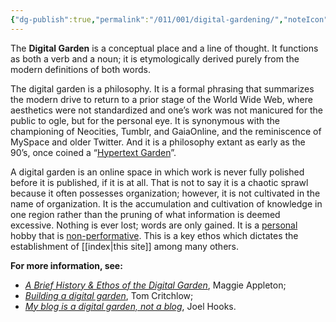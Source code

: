 ```yaml
---
{"dg-publish":true,"permalink":"/011/001/digital-gardening/","noteIcon":"1","created":"2024-10-19T20:27:18.996-07:00","updated":"2024-09-26T15:41:38.338-07:00"}
---
```


The **Digital Garden** is a conceptual place and a line of thought. It functions as both a verb and a noun; it is etymologically derived purely from the modern definitions of both words.

The digital garden is a philosophy. It is a formal phrasing that summarizes the modern drive to return to a prior stage of the World Wide Web, where aesthetics were not standardized and one’s work was not manicured for the public to ogle, but for the personal eye. It is synonymous with the championing of Neocities, Tumblr, and GaiaOnline, and the reminiscence of MySpace and older Twitter. And it is a philosophy extant as early as the 90’s, once coined a “[Hypertext Garden](http://www.eastgate.com/garden/Enter.html)”.

A digital garden is an online space in which work is never fully polished before it is published, if it is at all. That is not to say it is a chaotic sprawl because it often possesses organization; however, it is not cultivated in the name of organization. It is the accumulation and cultivation of knowledge in one region rather than the pruning of what information is deemed excessive. Nothing is ever lost; words are only gained. It is a [personal](https://joelhooks.com/digital-garden) hobby that is [non-performative](https://tomcritchlow.com/2019/02/17/building-digital-garden/). This is a key ethos which dictates the establishment of [[index\|this site]] among many others.

**For more information, see:**
- *[A Brief History & Ethos of the Digital Garden](https://maggieappleton.com/garden-history)*, Maggie Appleton;
- *[Building a digital garden](https://tomcritchlow.com/2019/02/17/building-digital-garden/)*, Tom Critchlow;
- *[My blog is a digital garden, not a blog](https://joelhooks.com/digital-garden)*, Joel Hooks.